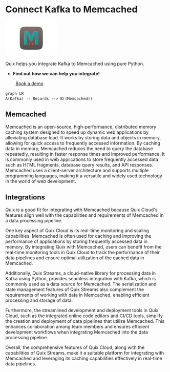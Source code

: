 # Connect Kafka to Memcached

![](./images/logo_1.jpg)

Quix helps you integrate Kafka to Memcached using pure Python.

<div class="grid cards blog-grid-card" markdown>

- __Find out how we can help you integrate!__

    <a class="md-button md-button--primary" href="https://share.hsforms.com/1iW0TmZzKQMChk0lxd_tGiw4yjw2?__hstc=175542013.2303933fbd746c0ac86d9ccbe9bc9100.1728383268831.1729603416735.1729620918855.31&__hssc=175542013.1.1729620918855&__hsfp=2132701734" target="_blank" style="margin:.5rem;">Book a demo</a>

</div>

```mermaid
graph LR
A(Kafka) -- Records --> B((Memcached))
```

## Memcached

Memcached is an open-source, high-performance, distributed memory caching system designed to speed up dynamic web applications by alleviating database load. It works by storing data and objects in memory, allowing for quick access to frequently accessed information. By caching data in memory, Memcached reduces the need to query the database repeatedly, resulting in faster response times and improved performance. It is commonly used in web applications to store frequently accessed data such as HTML fragments, database query results, and API responses. Memcached uses a client-server architecture and supports multiple programming languages, making it a versatile and widely used technology in the world of web development.

## Integrations

Quix is a good fit for integrating with Memcached because Quix Cloud's features align well with the capabilities and requirements of Memcached in a data processing pipeline.

One key aspect of Quix Cloud is its real-time monitoring and scaling capabilities. Memcached is often used for caching and improving the performance of applications by storing frequently accessed data in memory. By integrating Quix with Memcached, users can benefit from the real-time monitoring tools in Quix Cloud to track the performance of their data pipelines and ensure optimal utilization of the cached data in Memcached.

Additionally, Quix Streams, a cloud-native library for processing data in Kafka using Python, provides seamless integration with Kafka, which is commonly used as a data source for Memcached. The serialization and state management features of Quix Streams also complement the requirements of working with data in Memcached, enabling efficient processing and storage of data.

Furthermore, the streamlined development and deployment tools in Quix Cloud, such as the integrated online code editors and CI/CD tools, simplify the creation and deployment of data pipelines that utilize Memcached. This enhances collaboration among team members and ensures efficient development workflows when integrating Memcached into the data processing pipeline.

Overall, the comprehensive features of Quix Cloud, along with the capabilities of Quix Streams, make it a suitable platform for integrating with Memcached and leveraging its caching capabilities effectively in real-time data pipelines.

